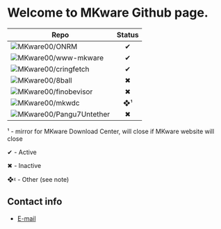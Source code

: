# Welcome to MKware Github page.

| Repo | Status |
| ----------- | :---------: |
| ![MKware00/ONRM](https://github.com/MKware00/ONRM) | ✔ |
| ![MKware00/www-mkware](https://github.com/MKware00/www-mkware) | ✔ |
| ![MKware00/cringfetch](https://github.com/MKware00/cringfetch)| ✔ |
| ![MKware00/8ball](https://github.com/MKware00/8ball)| ✖ |
| ![MKware00/finobevisor](https://github.com/MKware00/finobevisor) | ✖ |
| ![MKware00/mkwdc](https://github.com/MKware00/mkwdc) | ❖¹ |
| ![MKware00/Pangu7Untether](https://github.com/MKware00/Pangu7Untether) | ✖ |
  
  
¹ - mirror for MKware Download Center, will close if MKware website will close


✔ - Active

✖ - Inactive

❖ᵡ - Other (see note)

## Contact info

* [E-mail](mailto:admin@mkware.eu.org)

